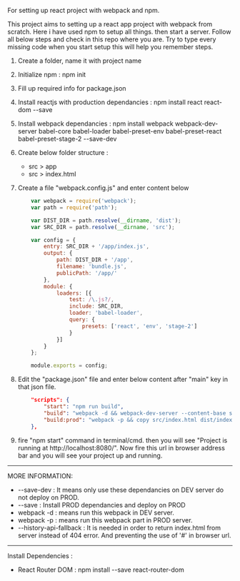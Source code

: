For setting up react project with webpack and npm.

This project aims to setting up a react app project with webpack from scratch. Here i have used npm to setup all things. then start a server. 
Follow all below steps and check in this repo where you are. Try to type every missing code when you start setup this will help you remember steps.

1. Create a folder, name it with project name
2. Initialize npm : npm init
3. Fill up required info for package.json
4. Install reactjs with production dependancies : npm install react react-dom --save
5. Install webpack dependancies : npm install webpack webpack-dev-server babel-core babel-loader babel-preset-env babel-preset-react babel-preset-stage-2 --save-dev
6. Create below folder structure : 
   - src > app
   - src > index.html

7. Create a file "webpack.config.js" and enter content below

    ```javascript
        var webpack = require('webpack');
        var path = require('path');

        var DIST_DIR = path.resolve(__dirname, 'dist');
        var SRC_DIR = path.resolve(__dirname, 'src');

        var config = {
            entry: SRC_DIR + '/app/index.js',
            output: {
                path: DIST_DIR + '/app',
                filename: 'bundle.js',
                publicPath: '/app/'
            },
            module: {
                loaders: [{
                    test: /\.js?/,
                    include: SRC_DIR,
                    loader: 'babel-loader',
                    query: {
                        presets: ['react', 'env', 'stage-2']
                    }
                }]
            }
        };

        module.exports = config;
    ```

8. Edit the "package.json" file and enter below content after "main" key in that json file.

    ```json
        "scripts": {
            "start": "npm run build",
            "build": "webpack -d && webpack-dev-server --content-base src/ --inline --hot",
            "build:prod": "webpack -p && copy src/index.html dist/index.html"
        },
    ```

9. fire "npm start" command in terminal/cmd. then you will see "Project is running at http://localhost:8080/". Now fire this url in browser address bar and you will see your project up and running.

--------------------------------------

MORE INFORMATION:

- --save-dev : It means only use these dependancies on DEV server do not deploy on PROD.
- --save : Install PROD dependancies and deploy on PROD
- webpack -d : means run this webpack in DEV server.
- webpack -p : means run this webpack part in PROD server.
- --history-api-fallback : It is needed in order to return index.html from server instead of 404 error. And preventing the use of '#' in browser url.

--------------------------------------

Install Dependencies : 

- React Router DOM : npm install --save react-router-dom